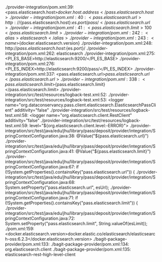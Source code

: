 ./provider-integration/pom.xml:39:        <pass.elasticsearch.host>${docker.host.address}</pass.elasticsearch.host>
./provider-integration/pom.xml:40:        <pass.elasticsearch.url>http://${pass.elasticsearch.host}:${es.port}/pass/</pass.elasticsearch.url>
./provider-integration/pom.xml:41:        <pass.elasticsearch.limit>100</pass.elasticsearch.limit>
./provider-integration/pom.xml:242:                                    <alias>elasticsearch</alias>
./provider-integration/pom.xml:243:                                    <name>${docker.elasticsearch.version}</name>
./provider-integration/pom.xml:248:                                                <url>http://${pass.elasticsearch.host}:${es.port}/</url>
./provider-integration/pom.xml:262:                                            <alias>elasticsearch</alias>
./provider-integration/pom.xml:275:                                            <PI_ES_BASE>http://elasticsearch:9200/</PI_ES_BASE>
./provider-integration/pom.xml:276:                                            <PI_ES_INDEX>http://elasticsearch:9200/pass/</PI_ES_INDEX>
./provider-integration/pom.xml:337:                        <pass.elasticsearch.url>${pass.elasticsearch.url}</pass.elasticsearch.url>
./provider-integration/pom.xml:338:                        <pass.elasticsearch.limit>${pass.elasticsearch.limit}</pass.elasticsearch.limit>
./provider-integration/src/test/resources/logback-test.xml:52:    <!-- org.dataconservancy.pass.client.elasticsearch.ElasticsearchPassClient -->
./provider-integration/src/test/resources/logback-test.xml:53:    <logger name="org.dataconservancy.pass.client.elasticsearch.ElasticsearchPassClient" additivity="false"
./provider-integration/src/test/resources/logback-test.xml:58:    <logger name="org.elasticsearch.client.RestClient" additivity="false"
./provider-integration/src/test/resources/logback-test.xml:59:            level="${org.elasticsearch.client.level:-ERROR}">
./provider-integration/src/test/java/edu/jhu/library/pass/deposit/provider/integration/SpringContextConfiguration.java:38:    @Value("${pass.elasticsearch.url}")
./provider-integration/src/test/java/edu/jhu/library/pass/deposit/provider/integration/SpringContextConfiguration.java:41:    @Value("${pass.elasticsearch.limit}")
./provider-integration/src/test/java/edu/jhu/library/pass/deposit/provider/integration/SpringContextConfiguration.java:67:        if (!System.getProperties().containsKey("pass.elasticsearch.url")) {
./provider-integration/src/test/java/edu/jhu/library/pass/deposit/provider/integration/SpringContextConfiguration.java:68:            System.setProperty("pass.elasticsearch.url", esUrl);
./provider-integration/src/test/java/edu/jhu/library/pass/deposit/provider/integration/SpringContextConfiguration.java:71:        if (!System.getProperties().containsKey("pass.elasticsearch.limit")) {
./provider-integration/src/test/java/edu/jhu/library/pass/deposit/provider/integration/SpringContextConfiguration.java:72:            System.setProperty("pass.elasticsearch.limit", String.valueOf(esLimit));
./pom.xml:159:        <docker.elasticsearch.version>docker.elastic.co/elasticsearch/elasticsearch-oss:6.2.3</docker.elasticsearch.version>
./bagit-package-provider/pom.xml:133:                    <!-- org.elasticsearch.client:elasticsearch-rest-high-level-client -->
./bagit-package-provider/pom.xml:134:                    <groupId>org.elasticsearch.client</groupId>
./bagit-package-provider/pom.xml:135:                    <artifactId>elasticsearch-rest-high-level-client</artifactId>
